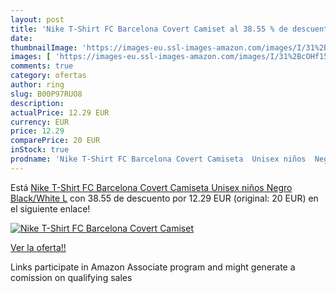 ```yaml
---
layout: post
title: 'Nike T-Shirt FC Barcelona Covert Camiset al 38.55 % de descuento'
date: 
thumbnailImage: 'https://images-eu.ssl-images-amazon.com/images/I/31%2BcOHf15XL._SL200_.jpg'
images: [ 'https://images-eu.ssl-images-amazon.com/images/I/31%2BcOHf15XL._SL200_.jpg' ]
comments: true
category: ofertas
author: ring
slug: B00P97RUO8
description:
actualPrice: 12.29 EUR
currency: EUR
price: 12.29
comparePrice: 20 EUR
inStock: true
prodname: 'Nike T-Shirt FC Barcelona Covert Camiseta  Unisex niños  Negro  Black/White   L'
---
```


Está [Nike T-Shirt FC Barcelona Covert Camiseta  Unisex niños  Negro  Black/White   L](https://www.amazon.es/dp/B00P97RUO8/?tag=tolees-21) con 38.55 de descuento por 12.29 EUR (original: 20 EUR) en el siguiente enlace!

[![Nike T-Shirt FC Barcelona Covert Camiset](https://images-eu.ssl-images-amazon.com/images/I/31%2BcOHf15XL._SL200_.jpg)](https://www.amazon.es/dp/B00P97RUO8/?tag=tolees-21)

[Ver la oferta!!](https://www.amazon.es/dp/B00P97RUO8/?tag=tolees-21)

Links participate in Amazon Associate program and might generate a comission on qualifying sales


